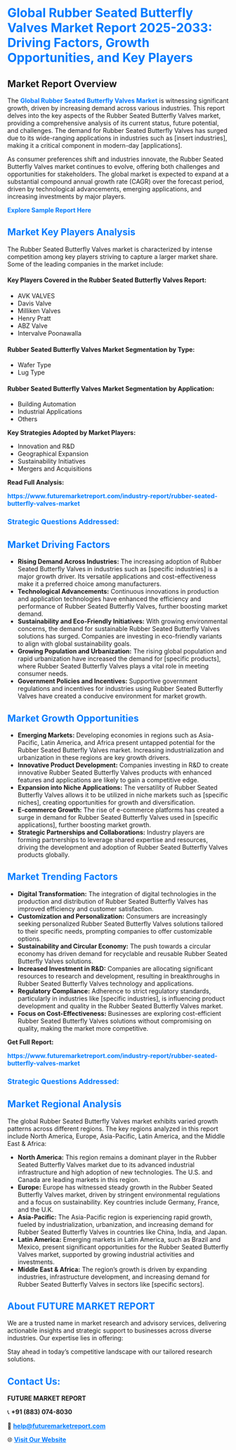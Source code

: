 <h1 style="color: #007BFF;">Global Rubber Seated Butterfly Valves Market Report 2025-2033: Driving Factors, Growth Opportunities, and Key Players</h1>

<section id="overview">
<h2>Market Report Overview</h2>
<p>The <a href="https://www.futuremarketreport.com/industry-report/rubber-seated-butterfly-valves-market" style="color: #007BFF; text-decoration: none;"><strong>Global Rubber Seated Butterfly Valves Market</strong></a> is witnessing significant growth, driven by increasing demand across various industries. This report delves into the key aspects of the Rubber Seated Butterfly Valves market, providing a comprehensive analysis of its current status, future potential, and challenges. The demand for Rubber Seated Butterfly Valves has surged due to its wide-ranging applications in industries such as [insert industries], making it a critical component in modern-day [applications].</p>
<p>As consumer preferences shift and industries innovate, the Rubber Seated Butterfly Valves market continues to evolve, offering both challenges and opportunities for stakeholders. The global market is expected to expand at a substantial compound annual growth rate (CAGR) over the forecast period, driven by technological advancements, emerging applications, and increasing investments by major players.</p>
</section>

<section id="overview">
<p><a href="https://www.futuremarketreport.com/request-sample/reportId=29239" style="color: #007BFF; text-decoration: none;"><strong>Explore Sample Report Here</strong></a></p>
</section>

<section id="key-players">
<h2 style="color: #007BFF;">Market Key Players Analysis</h2>
<p>The Rubber Seated Butterfly Valves market is characterized by intense competition among key players striving to capture a larger market share. Some of the leading companies in the market include:</p>
<h4>Key Players Covered in the Rubber Seated Butterfly Valves Report:</h4>
<ul><li>AVK VALVES</li><li>Davis Valve</li><li>Milliken Valves</li><li>Henry Pratt</li><li>ABZ Valve</li><li>Intervalve Poonawalla</li></ul>
<h4>Rubber Seated Butterfly Valves Market Segmentation by Type:</h4>
<ul><li>Wafer Type</li><li>Lug Type</li></ul>

<h4>Rubber Seated Butterfly Valves Market Segmentation by Application:</h4>
<ul><li>Building Automation</li><li>Industrial Applications</li><li>Others</li></ul>
<p><strong>Key Strategies Adopted by Market Players:</strong></p>
<ul>
<li>Innovation and R&D</li>
<li>Geographical Expansion</li>
<li>Sustainability Initiatives</li>
<li>Mergers and Acquisitions</li>
</ul>
</section>

<section>
<p><strong>Read Full Analysis: </strong></p><a href="https://www.futuremarketreport.com/industry-report/rubber-seated-butterfly-valves-market" style="color: #007BFF; text-decoration: none;"><strong>https://www.futuremarketreport.com/industry-report/rubber-seated-butterfly-valves-market</strong></a>
<h3 style="color: #007BFF;">Strategic Questions Addressed:</h3>
</section>

<section id="driving-factors">
<h2 style="color: #007BFF;">Market Driving Factors</h2>
<ul>
<li><strong>Rising Demand Across Industries:</strong> The increasing adoption of Rubber Seated Butterfly Valves in industries such as [specific industries] is a major growth driver. Its versatile applications and cost-effectiveness make it a preferred choice among manufacturers.</li>
<li><strong>Technological Advancements:</strong> Continuous innovations in production and application technologies have enhanced the efficiency and performance of Rubber Seated Butterfly Valves, further boosting market demand.</li>
<li><strong>Sustainability and Eco-Friendly Initiatives:</strong> With growing environmental concerns, the demand for sustainable Rubber Seated Butterfly Valves solutions has surged. Companies are investing in eco-friendly variants to align with global sustainability goals.</li>
<li><strong>Growing Population and Urbanization:</strong> The rising global population and rapid urbanization have increased the demand for [specific products], where Rubber Seated Butterfly Valves plays a vital role in meeting consumer needs.</li>
<li><strong>Government Policies and Incentives:</strong> Supportive government regulations and incentives for industries using Rubber Seated Butterfly Valves have created a conducive environment for market growth.</li>
</ul>
</section>

<section id="growth-opportunities">
<h2 style="color: #007BFF;">Market Growth Opportunities</h2>
<ul>
<li><strong>Emerging Markets:</strong> Developing economies in regions such as Asia-Pacific, Latin America, and Africa present untapped potential for the Rubber Seated Butterfly Valves market. Increasing industrialization and urbanization in these regions are key growth drivers.</li>
<li><strong>Innovative Product Development:</strong> Companies investing in R&D to create innovative Rubber Seated Butterfly Valves products with enhanced features and applications are likely to gain a competitive edge.</li>
<li><strong>Expansion into Niche Applications:</strong> The versatility of Rubber Seated Butterfly Valves allows it to be utilized in niche markets such as [specific niches], creating opportunities for growth and diversification.</li>
<li><strong>E-commerce Growth:</strong> The rise of e-commerce platforms has created a surge in demand for Rubber Seated Butterfly Valves used in [specific applications], further boosting market growth.</li>
<li><strong>Strategic Partnerships and Collaborations:</strong> Industry players are forming partnerships to leverage shared expertise and resources, driving the development and adoption of Rubber Seated Butterfly Valves products globally.</li>
</ul>
</section>

<section id="trending-factors">
<h2 style="color: #007BFF;">Market Trending Factors</h2>
<ul>
<li><strong>Digital Transformation:</strong> The integration of digital technologies in the production and distribution of Rubber Seated Butterfly Valves has improved efficiency and customer satisfaction.</li>
<li><strong>Customization and Personalization:</strong> Consumers are increasingly seeking personalized Rubber Seated Butterfly Valves solutions tailored to their specific needs, prompting companies to offer customizable options.</li>
<li><strong>Sustainability and Circular Economy:</strong> The push towards a circular economy has driven demand for recyclable and reusable Rubber Seated Butterfly Valves solutions.</li>
<li><strong>Increased Investment in R&D:</strong> Companies are allocating significant resources to research and development, resulting in breakthroughs in Rubber Seated Butterfly Valves technology and applications.</li>
<li><strong>Regulatory Compliance:</strong> Adherence to strict regulatory standards, particularly in industries like [specific industries], is influencing product development and quality in the Rubber Seated Butterfly Valves market.</li>
<li><strong>Focus on Cost-Effectiveness:</strong> Businesses are exploring cost-efficient Rubber Seated Butterfly Valves solutions without compromising on quality, making the market more competitive.</li>
</ul>
</section>

<section>
<p><strong>Get Full Report: </strong></p><a href="https://www.futuremarketreport.com/industry-report/rubber-seated-butterfly-valves-market" style="color: #007BFF; text-decoration: none;"><strong>https://www.futuremarketreport.com/industry-report/rubber-seated-butterfly-valves-market</strong></a>
<h3 style="color: #007BFF;">Strategic Questions Addressed:</h3>
</section>


<section id="regional-analysis">
<h2 style="color: #007BFF;">Market Regional Analysis</h2>
<p>The global Rubber Seated Butterfly Valves market exhibits varied growth patterns across different regions. The key regions analyzed in this report include North America, Europe, Asia-Pacific, Latin America, and the Middle East & Africa:</p>
<ul>
<li><strong>North America:</strong> This region remains a dominant player in the Rubber Seated Butterfly Valves market due to its advanced industrial infrastructure and high adoption of new technologies. The U.S. and Canada are leading markets in this region.</li>
<li><strong>Europe:</strong> Europe has witnessed steady growth in the Rubber Seated Butterfly Valves market, driven by stringent environmental regulations and a focus on sustainability. Key countries include Germany, France, and the U.K.</li>
<li><strong>Asia-Pacific:</strong> The Asia-Pacific region is experiencing rapid growth, fueled by industrialization, urbanization, and increasing demand for Rubber Seated Butterfly Valves in countries like China, India, and Japan.</li>
<li><strong>Latin America:</strong> Emerging markets in Latin America, such as Brazil and Mexico, present significant opportunities for the Rubber Seated Butterfly Valves market, supported by growing industrial activities and investments.</li>
<li><strong>Middle East & Africa:</strong> The region’s growth is driven by expanding industries, infrastructure development, and increasing demand for Rubber Seated Butterfly Valves in sectors like [specific sectors].</li>
</ul>
</section>

<footer>
<h2 style="color: #007BFF;">About FUTURE MARKET REPORT</h2>
<p>We are a trusted name in market research and advisory services, delivering actionable insights and strategic support to businesses across diverse industries. Our expertise lies in offering:</p>

<p>Stay ahead in today’s competitive landscape with our tailored research solutions.</p>

<h2 style="color: #007BFF;">Contact Us:</h2>
<p><strong>FUTURE MARKET REPORT</strong></p>
<p>📞 <strong>+91 (883) 074-8030</strong></p>
<p>📧 <strong><a href="mailto:help@futuremarketreport.com" style="color: #007BFF;">help@futuremarketreport.com</a></strong></p>
<p>🌐 <strong><a href="https://www.futuremarketreport.com/" style="color: #007BFF;">Visit Our Website</a></strong></p>
</footer>